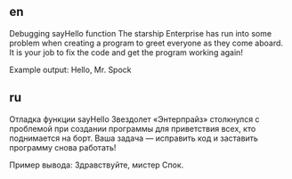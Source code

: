 ## en

Debugging sayHello function
The starship Enterprise has run into some problem when creating a program to greet everyone as they come aboard. It is your job to fix the code and get the program working again!

Example output:
Hello, Mr. Spock

## ru

Отладка функции sayHello
Звездолет «Энтерпрайз» столкнулся с проблемой при создании программы для приветствия всех, кто поднимается на борт. Ваша задача — исправить код и заставить программу снова работать!

Пример вывода:
Здравствуйте, мистер Спок.
